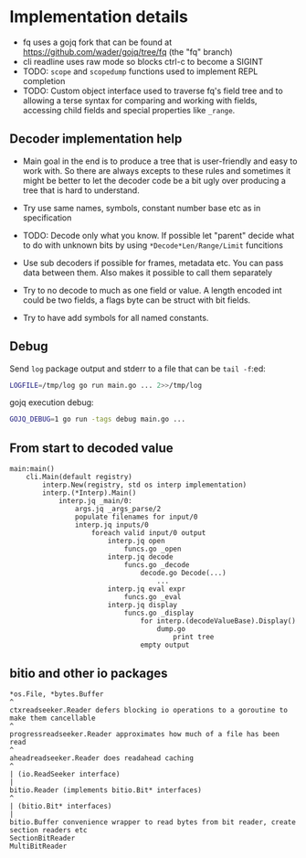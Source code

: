 # Implementation details

- fq uses a gojq fork that can be found at https://github.com/wader/gojq/tree/fq (the "fq" branch)
- cli readline uses raw mode so blocks ctrl-c to become a SIGINT
- TODO: `scope` and `scopedump` functions used to implement REPL completion
- TODO: Custom object interface used to traverse fq's field tree and to allowing a terse syntax for comparing and working with fields, accessing child fields and special properties like `_range`.

## Decoder implementation help

- Main goal in the end is to produce a tree that is user-friendly and easy to work with.
So there are always excepts to these rules and sometimes it might be better to let the
decoder code be a bit ugly over producing a tree that is hard to understand.

- Try use same names, symbols, constant number base etc as in specification

- TODO: Decode only what you know. If possible let "parent" decide what to do with unknown bits by using `*Decode*Len/Range/Limit`  funcitions

- Use sub decoders if possible for frames, metadata etc. You can pass data between them. Also makes it possible to call them separately

- Try to no decode to much as one field or value. A length encoded int could be two fields, a flags byte can be struct with bit fields.

- Try to have add symbols for all named constants.

## Debug

Send `log` package output and stderr to a file that can be `tail -f`:ed:
```sh
LOGFILE=/tmp/log go run main.go ... 2>>/tmp/log
```

gojq execution debug:
```sh
GOJQ_DEBUG=1 go run -tags debug main.go ...
```

## From start to decoded value

```
main:main()
    cli.Main(default registry)
        interp.New(registry, std os interp implementation)
        interp.(*Interp).Main()
            interp.jq _main/0:
                args.jq _args_parse/2
                populate filenames for input/0
                interp.jq inputs/0
                    foreach valid input/0 output
                        interp.jq open
                            funcs.go _open
                        interp.jq decode
                            funcs.go _decode
                                decode.go Decode(...)
                                    ...
                        interp.jq eval expr
                            funcs.go _eval
                        interp.jq display
                            funcs.go _display
                                for interp.(decodeValueBase).Display()
                                    dump.go
                                        print tree
                                empty output
```

## bitio and other io packages

```
*os.File, *bytes.Buffer
^
ctxreadseeker.Reader defers blocking io operations to a goroutine to make them cancellable
^
progressreadseeker.Reader approximates how much of a file has been read
^
aheadreadseeker.Reader does readahead caching
^
| (io.ReadSeeker interface)
|
bitio.Reader (implements bitio.Bit* interfaces)
^
| (bitio.Bit* interfaces)
|
bitio.Buffer convenience wrapper to read bytes from bit reader, create section readers etc
SectionBitReader
MultiBitReader
```
